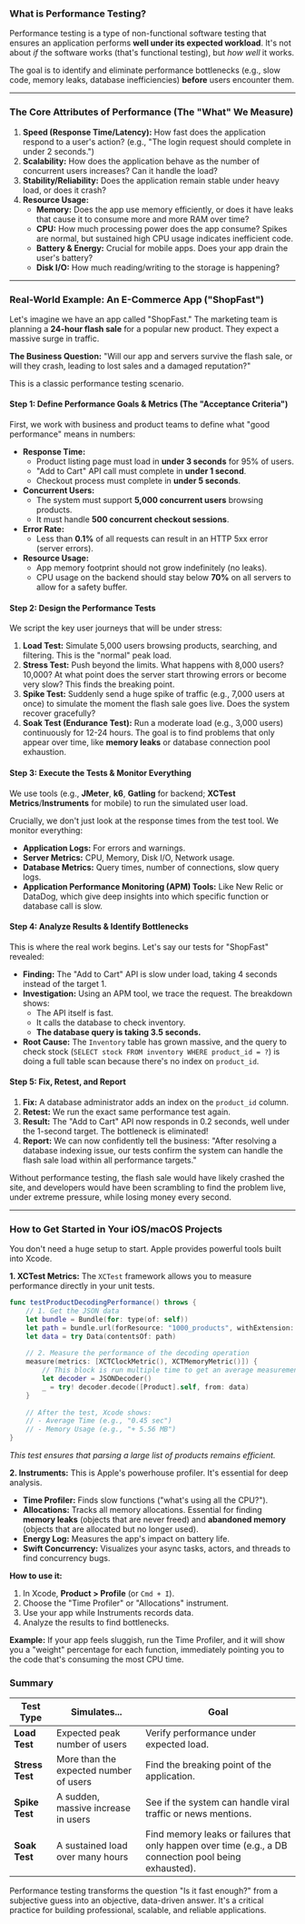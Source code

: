 ### What is Performance Testing?

Performance testing is a type of non-functional software testing that ensures an application performs **well under its expected workload**. It's not about *if* the software works (that's functional testing), but *how well* it works.

The goal is to identify and eliminate performance bottlenecks (e.g., slow code, memory leaks, database inefficiencies) **before** users encounter them.

---

### The Core Attributes of Performance (The "What" We Measure)

1.  **Speed (Response Time/Latency):** How fast does the application respond to a user's action? (e.g., "The login request should complete in under 2 seconds.")
2.  **Scalability:** How does the application behave as the number of concurrent users increases? Can it handle the load?
3.  **Stability/Reliability:** Does the application remain stable under heavy load, or does it crash?
4.  **Resource Usage:**
    *   **Memory:** Does the app use memory efficiently, or does it have leaks that cause it to consume more and more RAM over time?
    *   **CPU:** How much processing power does the app consume? Spikes are normal, but sustained high CPU usage indicates inefficient code.
    *   **Battery & Energy:** Crucial for mobile apps. Does your app drain the user's battery?
    *   **Disk I/O:** How much reading/writing to the storage is happening?

---

### Real-World Example: An E-Commerce App ("ShopFast")

Let's imagine we have an app called "ShopFast." The marketing team is planning a **24-hour flash sale** for a popular new product. They expect a massive surge in traffic.

**The Business Question:** "Will our app and servers survive the flash sale, or will they crash, leading to lost sales and a damaged reputation?"

This is a classic performance testing scenario.

#### Step 1: Define Performance Goals & Metrics (The "Acceptance Criteria")

First, we work with business and product teams to define what "good performance" means in numbers:

*   **Response Time:**
    *   Product listing page must load in **under 3 seconds** for 95% of users.
    *   "Add to Cart" API call must complete in **under 1 second**.
    *   Checkout process must complete in **under 5 seconds**.
*   **Concurrent Users:**
    *   The system must support **5,000 concurrent users** browsing products.
    *   It must handle **500 concurrent checkout sessions**.
*   **Error Rate:**
    *   Less than **0.1%** of all requests can result in an HTTP 5xx error (server errors).
*   **Resource Usage:**
    *   App memory footprint should not grow indefinitely (no leaks).
    *   CPU usage on the backend should stay below **70%** on all servers to allow for a safety buffer.

#### Step 2: Design the Performance Tests

We script the key user journeys that will be under stress:

1.  **Load Test:** Simulate 5,000 users browsing products, searching, and filtering. This is the "normal" peak load.
2.  **Stress Test:** Push beyond the limits. What happens with 8,000 users? 10,000? At what point does the server start throwing errors or become very slow? This finds the breaking point.
3.  **Spike Test:** Suddenly send a huge spike of traffic (e.g., 7,000 users at once) to simulate the moment the flash sale goes live. Does the system recover gracefully?
4.  **Soak Test (Endurance Test):** Run a moderate load (e.g., 3,000 users) continuously for 12-24 hours. The goal is to find problems that only appear over time, like **memory leaks** or database connection pool exhaustion.

#### Step 3: Execute the Tests & Monitor Everything

We use tools (e.g., **JMeter**, **k6**, **Gatling** for backend; **XCTest Metrics**/**Instruments** for mobile) to run the simulated user load.

Crucially, we don't just look at the response times from the test tool. We monitor everything:
*   **Application Logs:** For errors and warnings.
*   **Server Metrics:** CPU, Memory, Disk I/O, Network usage.
*   **Database Metrics:** Query times, number of connections, slow query logs.
*   **Application Performance Monitoring (APM) Tools:** Like New Relic or DataDog, which give deep insights into which specific function or database call is slow.

#### Step 4: Analyze Results & Identify Bottlenecks

This is where the real work begins. Let's say our tests for "ShopFast" revealed:

*   **Finding:** The "Add to Cart" API is slow under load, taking 4 seconds instead of the target 1.
*   **Investigation:** Using an APM tool, we trace the request. The breakdown shows:
    *   The API itself is fast.
    *   It calls the database to check inventory.
    *   **The database query is taking 3.5 seconds.**
*   **Root Cause:** The `Inventory` table has grown massive, and the query to check stock (`SELECT stock FROM inventory WHERE product_id = ?`) is doing a full table scan because there's no index on `product_id`.

#### Step 5: Fix, Retest, and Report

1.  **Fix:** A database administrator adds an index on the `product_id` column.
2.  **Retest:** We run the exact same performance test again.
3.  **Result:** The "Add to Cart" API now responds in 0.2 seconds, well under the 1-second target. The bottleneck is eliminated!
4.  **Report:** We can now confidently tell the business: "After resolving a database indexing issue, our tests confirm the system can handle the flash sale load within all performance targets."

Without performance testing, the flash sale would have likely crashed the site, and developers would have been scrambling to find the problem live, under extreme pressure, while losing money every second.

---

### How to Get Started in Your iOS/macOS Projects

You don't need a huge setup to start. Apple provides powerful tools built into Xcode.

**1. XCTest Metrics:**
The `XCTest` framework allows you to measure performance directly in your unit tests.

```swift
func testProductDecodingPerformance() throws {
    // 1. Get the JSON data
    let bundle = Bundle(for: type(of: self))
    let path = bundle.url(forResource: "1000_products", withExtension: "json")!
    let data = try Data(contentsOf: path)
    
    // 2. Measure the performance of the decoding operation
    measure(metrics: [XCTClockMetric(), XCTMemoryMetric()]) {
        // This block is run multiple time to get an average measurement
        let decoder = JSONDecoder()
        _ = try! decoder.decode([Product].self, from: data)
    }
    
    // After the test, Xcode shows:
    // - Average Time (e.g., "0.45 sec")
    // - Memory Usage (e.g., "+ 5.56 MB")
}
```
*This test ensures that parsing a large list of products remains efficient.*

**2. Instruments:**
This is Apple's powerhouse profiler. It's essential for deep analysis.
*   **Time Profiler:** Finds slow functions ("what's using all the CPU?").
*   **Allocations:** Tracks all memory allocations. Essential for finding **memory leaks** (objects that are never freed) and **abandoned memory** (objects that are allocated but no longer used).
*   **Energy Log:** Measures the app's impact on battery life.
*   **Swift Concurrency:** Visualizes your async tasks, actors, and threads to find concurrency bugs.

**How to use it:**
1.  In Xcode, **Product > Profile** (or `Cmd + I`).
2.  Choose the "Time Profiler" or "Allocations" instrument.
3.  Use your app while Instruments records data.
4.  Analyze the results to find bottlenecks.

**Example:** If your app feels sluggish, run the Time Profiler, and it will show you a "weight" percentage for each function, immediately pointing you to the code that's consuming the most CPU time.

### Summary

| Test Type          | Simulates...                          | Goal                                                                 |
| ------------------ | ------------------------------------- | -------------------------------------------------------------------- |
| **Load Test**      | Expected peak number of users         | Verify performance under expected load.                              |
| **Stress Test**    | More than the expected number of users | Find the breaking point of the application.                          |
| **Spike Test**     | A sudden, massive increase in users   | See if the system can handle viral traffic or news mentions.         |
| **Soak Test**      | A sustained load over many hours      | Find memory leaks or failures that only happen over time (e.g., a DB connection pool being exhausted). |

Performance testing transforms the question "Is it fast enough?" from a subjective guess into an objective, data-driven answer. It's a critical practice for building professional, scalable, and reliable applications.
